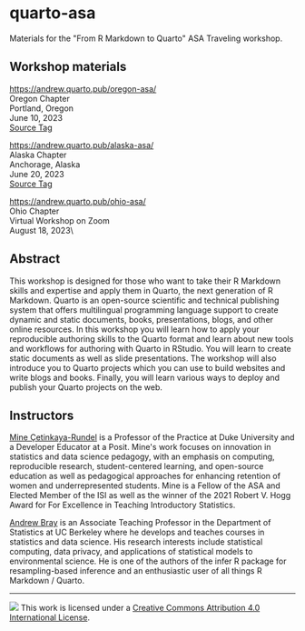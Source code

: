 # quarto-asa

Materials for the "From R Markdown to Quarto" ASA Traveling workshop.

## Workshop materials

<https://andrew.quarto.pub/oregon-asa/>\
Oregon Chapter\
Portland, Oregon\
June 10, 2023\
[Source Tag](https://github.com/andrewpbray/quarto-asa/tree/oregon-chapter)

<https://andrew.quarto.pub/alaska-asa/>\
Alaska Chapter\
Anchorage, Alaska\
June 20, 2023\
[Source Tag](https://github.com/asa-quarto/website/releases/tag/alaska-workshop)

<https://andrew.quarto.pub/ohio-asa/>\
Ohio Chapter\
Virtual Workshop on Zoom\
August 18, 2023\



## Abstract

This workshop is designed for those who want to take their R Markdown skills and expertise and apply them in Quarto, the next generation of R Markdown. Quarto is an open-source scientific and technical publishing system that offers multilingual programming language support to create dynamic and static documents, books, presentations, blogs, and other online resources. In this workshop you will learn how to apply your reproducible authoring skills to the Quarto format and learn about new tools and workflows for authoring with Quarto in RStudio. You will learn to create static documents as well as slide presentations. The workshop will also introduce you to Quarto projects which you can use to build websites and write blogs and books. Finally, you will learn various ways to deploy and publish your Quarto projects on the web.

## Instructors

[Mine Çetinkaya-Rundel](https://mine-cr.com/) is a Professor of the Practice at Duke University and a Developer Educator at a Posit. Mine's work focuses on innovation in statistics and data science pedagogy, with an emphasis on computing, reproducible research, student-centered learning, and open-source education as well as pedagogical approaches for enhancing retention of women and underrepresented students. Mine is a Fellow of the ASA and Elected Member of the ISI as well as the winner of the 2021 Robert V. Hogg Award for For Excellence in Teaching Introductory Statistics.

[Andrew Bray](https://bids.berkeley.edu/people/andrew-bray) is an Associate Teaching Professor in the Department of Statistics at UC Berkeley where he develops and teaches courses in statistics and data science. His research interests include statistical computing, data privacy, and applications of statistical models to environmental science. He is one of the authors of the infer R package for resampling-based inference and an enthusiastic user of all things R Markdown / Quarto.

------------------------------------------------------------------------

![](https://i.creativecommons.org/l/by/4.0/88x31.png) This work is licensed under a [Creative Commons Attribution 4.0 International License](https://creativecommons.org/licenses/by/4.0/).
